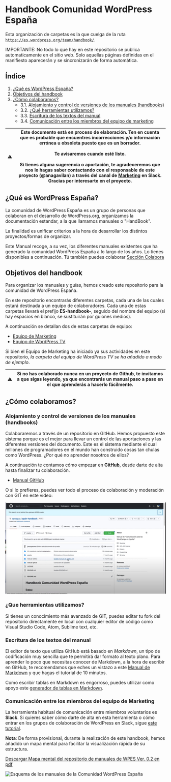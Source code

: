 # Handbook Comunidad WordPress España

Esta organización de carpetas es la que cuelga de la ruta [`https://es.wordpress.org/team/handbook/`](https://es.wordpress.org/team/handbook/).

IMPORTANTE: No todo lo que hay en este repositorio se publica automaticamente en el sitio web. Solo aquellas páginas definidas en el manifiesto aparecerán y se sincronizarán de forma automática.

## <a name="top">Índice</a>

1. [¿Qué es WordPress España?](#paso-1)
2. [Objetivos del handbook](#paso-2)
3. [¿Cómo colaboramos?](#paso-3)
	* 3.1. [Alojamiento y control de versiones de los manuales (handbooks)](#paso-3-1)
	* 3.2. [¿Qué herramientas utilizamos?](#paso-3-2)
	* 3.3. [Escritura de los textos del manual](#paso-3-3)
	* 3.4. [Comunicación entre los miembros del equipo de marketing](#paso-3-4)

| ⚠️ | Este documento está en proceso de elaboración. Ten en cuenta que es probable que encuentres incorrecciones y/o información errónea u obsoleta puesto que es un borrador. <br><br>Te avisaremos cuando esté listo. <br><br>Si tienes alguna sugerencia o aportación, te agradeceremos que nos lo hagas saber **contactando con el responsable de este proyecto (@anagavilan) a través del canal de [Marketing](https://wpes.slack.com/archives/C2MA1HA20) en Slack**. Gracias por interesarte en el proyecto. | 
|-----------|--|

## <a name="paso-1">¿Qué es WordPress España?</a>

La comunidad de WordPress España es un grupo de personas que colaboran en el desarrollo de WordPress.org, organizamos la documentación estandar, a la que llamamos manuales o "HandBook".

La finalidad es unificar criterios a la hora de desarrollar los distintos proyectos/formas de organizar.

Este Manual recoge, a su vez, los diferentes manuales existentes que ha generado la comunidad WordPress España a lo largo de los años. Lo tienes disponibles a continuación.
Tú también puedes colaborar [Sección Colabora](https://es.wordpress.org/colabora/)

## <a name="paso-2">Objetivos del handbook</a>

Para organizar los manuales y guías, hemos creado este repositorio para la comunidad de WordPress España.

En este repositorio encontrarás diferentes carpetas, cada una de las cuales estará destinada a un equipo de colaboradores. Cada una de estas carpetas llevará el prefijo **ES-handbook-**, seguido del nombre del equipo (si hay espacios en blanco, se sustituirán por guiones medios).

A continuación se detallan dos de estas carpetas de equipo:

- [Equipo de Marketing](marketing/)
- [Equipo de WordPress TV](tv/)

Si bien el Equipo de Marketing ha iniciado ya sus actividades en este repositorio, *la carpeta del equipo de WordPress TV se ha añadido a modo de ejemplo*.

| ⚠️ | Si no has colaborado nunca en un proyecto de Github, te invitamos a que sigas leyendo, ya que encontrarás un manual paso a paso en el que aprenderás a hacerlo fácilmente. | 
|-----------|--|

## <a name="paso-3">¿Cómo colaboramos?</a>

### <a name="paso-3-1">Alojamiento y control de versiones de los manuales (handbooks)</a>

Colaboraremos a través de un repositorio en GitHub. Hemos propuesto este sistema porque es el mejor para llevar un control de las aportaciones y las diferentes versiones del documento. Este es el sistema mediante el cual millones de programadores en el mundo han construido cosas tan chulas como WordPress. ¿Por qué no aprender nosotros de ellos?

A continuación te contamos cómo empezar en **GitHub**, desde darte de alta hasta finalizar tu colaboración.

- [Manual GitHub](https://github.com/WPES/spain-handbook/blob/main/manuales/github/index.md)

O si lo prefieres, puedes ver todo el proceso de colaboración y moderación con GIT en este vídeo:

[![Video-tutorial colaboración GitHub](/assets/captura-pantalla-video-tutorial.png)](https://www.youtube.com/embed/24YJJH8j69w)

### <a name="paso-3-2">¿Que herramientas utilizamos?</a>

Si tienes un conocimiento más avanzado de GIT, puedes editar tu fork del repositorio directamente en local con cualquier editor de código como Visual Studio Code, Atom, Sublime text, etc.

### <a name="paso-3-3">Escritura de los textos del manual</a>

El editor de texto que utiliza GitHub está basado en *Markdown*, un tipo de codificación muy sencilla que te permitirá dar formato al texto plano. Para aprender lo poco que necesitas conocer de Markdown, a la hora de escribir en GitHub, te recomendamos que eches un vistazo a este [Manual de Markdown](https://commonmark.org/help/) y que hagas el tutorial de 10 minutos.

Como escribir tablas en Markdown es engorroso, puedes utilizar como apoyo este [generador de tablas en Markdown](https://www.tablesgenerator.com/markdown_tables).

### <a name="paso-3-4">Comunicación entre los miembros del equipo de Marketing</a>

La herramienta habitual de comunicación entre miembros voluntarios es **Slack**. Si quieres saber cómo darte de alta en esta herramienta o cómo entrar en los grupos de colaboración de WordPress en Slack, sigue [este tutorial](https://es.wordpress.org/guias/chat/).

**Nota**: De forma provisional, durante la realización de este handbook, hemos añadido un mapa mental para facilitar la visualización rápida de su estructura.

[Descargar Mapa mental del repositorio de manuales de WPES Ver. 0.2 en pdf](assets/Mapa-mental-WPES-V-0_3.pdf)

![Esquema de los manuales de la Comunidad WordPress España](assets/Mapa-mental-WPES-V-0_3.png)
